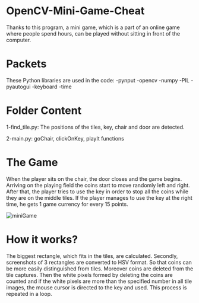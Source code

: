 # OpenCV-Mini-Game-Cheat

Thanks to this program, a mini game, which is a part of an online game where people spend hours, can be played without sitting in front of the computer.

# Packets

These Python libraries are used in the code:
-pynput
-opencv
-numpy
-PIL
-pyautogui
-keyboard
-time

# Folder Content

1-find_tile.py: The positions of the tiles, key, chair and door are detected.

2-main.py: goChair, clickOnKey, playIt functions

# The Game

When the player sits on the chair, the door closes and the game begins. Arriving on the playing field the coins start to move randomly left and right. After that, the player tries to use the key in order to stop all the coins while they are on the middle tiles. If the player manages to use the key at the right time, he gets 1 game currency for every 15 points.

![miniGame](https://user-images.githubusercontent.com/98697826/173625883-5faf8f95-59e8-4629-a980-dd421a6c74ea.png)

# How it works?

The biggest rectangle, which fits in the tiles, are calculated. Secondly, screenshots of 3 rectangles are converted to HSV format. So that coins can be more easily distinguished from tiles. Moreover coins are deleted from the tile captures. Then the white pixels formed by deleting the coins are counted and if the white pixels are more than the specified number in all tile images, the mouse cursor is directed to the key and used. This process is repeated in a loop.


